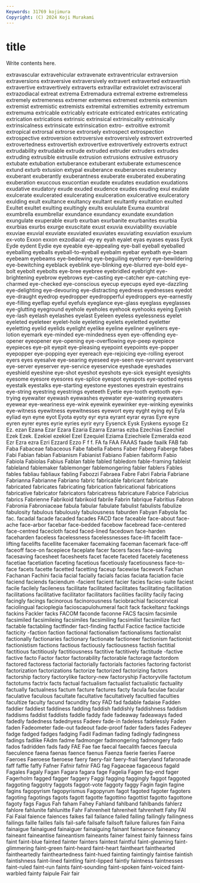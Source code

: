 ```yaml
---
Keywords: 31769 kojimura
Copyright: (C) 2024 Koji Murakami
---
```


# title

Write contents here.



 extravascular extravehicular extravenate
extraventricular extraversion extraversions extraversive extraversively extravert extraverted extravertish extravertive extravertively
extraverts extravillar extraviolet extravisceral extrazodiacal extreat extrema Extremadura extremal extreme
extremeless extremely extremeness extremer extremes extremest extremis extremism extremist extremistic
extremists extremital extremities extremity extremum extremuma extricable extricably extricate extricated
extricates extricating extrication extrications extrinsic extrinsical extrinsicality extrinsically extrinsicalness extrinsicate
extrinsication extro- extroitive extromit extropical extrorsal extrorse extrorsely extrospect extrospection
extrospective extroversion extroversive extroversively extrovert extroverted extrovertedness extrovertish extrovertive extrovertively
extroverts extruct extrudability extrudable extrude extruded extruder extruders extrudes extruding
extrusible extrusile extrusion extrusions extrusive extrusory extubate extubation extuberance extuberant
extuberate extumescence extund exturb extusion extypal exuberance exuberances exuberancy exuberant
exuberantly exuberantness exuberate exuberated exuberating exuberation exuccous exucontian exudate exudates
exudation exudations exudative exudatory exude exuded exudence exudes exuding exul
exulate exulcerate exulcerated exulcerating exulceration exulcerative exulceratory exulding exult exultance
exultancy exultant exultantly exultation exulted Exultet exultet exulting exultingly exults
exululate Exuma exumbral exumbrella exumbrellar exundance exundancy exundate exundation exungulate
exuperable exurb exurban exurbanite exurbanites exurbia exurbias exurbs exurge exuscitate
exust exuvia exuviability exuviable exuviae exuvial exuviate exuviated exuviates exuviating
exuviation exuvium ex-voto Exxon exxon exzodiacal -ey ey eyah eyalet
eyas eyases eyass Eyck Eyde eydent Eydie eye eyeable eye-appealing
eye-ball eyeball eyeballed eyeballing eyeballs eyeball-to-eyeball eyebalm eyebar eyebath eye-beam
eyebeam eyebeams eye-bedewing eye-beguiling eyeberry eye-bewildering eye-bewitching eyeblack eyeblink eye-blinking
eye-blurred eye-bold eye-bolt eyebolt eyebolts eye-bree eyebree eyebridled eyebright eye-brightening
eyebrow eyebrows eye-casting eye-catcher eye-catching eye-charmed eye-checked eye-conscious eyecup eyecups
eyed eye-dazzling eye-delighting eye-devouring eye-distracting eyedness eyednesses eyedot eye-draught eyedrop
eyedropper eyedropperful eyedroppers eye-earnestly eye-filling eyeflap eyeful eyefuls eyeglance eye-glass
eyeglass eyeglasses eye-glutting eyeground eyehole eyeholes eyehook eyehooks eyeing Eyeish
eye-lash eyelash eyelashes eyelast Eyeleen eyeless eyelessness eyelet eyeleted eyeleteer
eyelet-hole eyeleting eyelets eyeletted eyeletter eyeletting eyelid eyelids eyelight eyelike
eyeline eyeliner eyeliners eye-lotion eyemark eye-minded eye-mindedness eyen eye-offending eye-opener
eyeopener eye-opening eye-overflowing eye-peep eyepiece eyepieces eye-pit eyepit eye-pleasing eyepoint
eyepoints eye-popper eyepopper eye-popping eyer eyereach eye-rejoicing eye-rolling eyeroot eyers
eyes eyesalve eye-searing eyeseed eye-seen eye-servant eyeservant eye-server eyeserver eye-service
eyeservice eyeshade eyeshades eyeshield eyeshine eye-shot eyeshot eyeshots eye-sick eyesight
eyesights eyesome eyesore eyesores eye-splice eyespot eyespots eye-spotted eyess eyestalk
eyestalks eye-starting eyestone eyestones eyestrain eyestrains eye-string eyestring eyestrings eyeteeth
Eyetie eye-tooth eyetooth eye-trying eyewaiter eyewash eyewashes eyewater eye-watering eyewaters
eyewear eye-weariness eye-wink eyewink eyewinker eye-winking eyewinks eye-witness eyewitness eyewitnesses
eyewort eyey eyght eying eyl Eyla eyliad eyn eyne eyot
Eyota eyoty eyr eyra eyrant eyrar eyras Eyre eyre eyren
eyrer eyres eyrie eyries eyrir eyry Eysenck Eysk Eyskens eysoge
Ez Ez. ezan Ezana Ezar Ezara Ezaria Ezarra Ezarras ezba
Ezechias Ezechiel Ezek Ezek. Ezekiel ezekiel Ezel Ezequiel Eziama Eziechiele
Ezmeralda ezod Ezr Ezra ezra Ezri Ezzard Ezzo F f
f. FA fa FAA FAAAS faade faailk FAB fab Faba
Fabaceae fabaceous Fabe fabella Fabens Faber Faberg Faberge fabes Fabi
Fabian fabian Fabianism Fabianist Fabiano Fabien fabiform Fabio Fabiola Fabiolas
Fabius Fablan fable fabled fabledom fable-framing fableist fableland fablemaker fablemonger
fablemongering fabler fablers Fables fables fabliau fabliaux fabling Fabozzi Fabraea
Fabre Fabri Fabria Fabriane Fabrianna Fabrianne Fabriano fabric fabricable fabricant
fabricate fabricated fabricates fabricating fabrication fabricational fabrications fabricative fabricator fabricators
fabricatress fabricature Fabrice Fabricius fabrics Fabrienne Fabrikoid fabrikoid fabrile Fabrin
fabrique Fabritius Fabron Fabronia Fabroniaceae fabula fabular fabulate fabulist fabulists
fabulize fabulosity fabulous fabulously fabulousness faburden Fabyan Fabyola fac fac.
facadal facade facaded facades FACD face faceable face-about face-ache face-arbor
facebar face-bedded facebow facebread face-centered face-centred facecloth faced faced-lined facedown
face-harden faceharden faceless facelessness facelessnesses face-lift facelift face-lifting facelifts facellite
facemaker facemaking faceman facemark face-off faceoff face-on facepiece faceplate facer
facers faces face-saving facesaving facesheet facesheets facet facete faceted facetely
faceteness facetiae facetiation faceting facetious facetiously facetiousness face-to-face facets facette
facetted facetting faceup facewise facework Fachan Fachanan Fachini facia facial
facially facials facias faciata faciation facie faciend faciends faciendum -facient
facient facier facies facies-suite faciest facile facilely facileness facilitate facilitated
facilitates facilitating facilitation facilitations facilitative facilitator facilitators facilities facility facily
facing facingly facings facinorous facinorousness faciobrachial faciocervical faciolingual facioplegia facioscapulohumeral
facit fack fackeltanz fackings fackins Fackler facks FACOM faconde faconne
FACS facsim facsimile facsimiled facsimileing facsimiles facsimiling facsimilist facsimilize fact
factable factabling factfinder fact-finding factful Factice factice facticide facticity -faction
faction factional factionalism factionalisms factionalist factionally factionaries factionary factionate factioneer
factionism factionist factionistism factions factious factiously factiousness factish factitial factitious
factitiously factitiousness factitive factitively factitude -factive factive facto Factor factor
factorability factorable factorage factordom factored factoress factorial factorially factorials factories
factoring factorist factorization factorizations factorize factorized factorizing factors factorship factory
factorylike factory-new factoryship Factoryville factotum factotums factrix facts factual factualism
factualist factualistic factuality factually factualness factum facture factures facty facula
faculae facular faculative faculous facultate facultative facultatively facultied faculties facultize
faculty facund facundity facy FAD fad fadable fadaise Fadden faddier
faddiest faddiness fadding faddish faddishly faddishness faddism faddisms faddist faddists
faddle faddy fade fadeaway fadeaways faded fadedly fadedness fadednyess Fadeev
fade-in fadeless fadelessly Faden faden Fadeometer fade-out fadeout fade-proof fader
faders fades Fadeyev fadge fadged fadges fadging Fadil Fadiman fading
fadingly fadingness fadings fadlike FAdm fadme fadmonger fadmongering fadmongery fado
fados fadridden fads fady FAE Fae fae faecal faecalith faeces
faecula faeculence faena faenas faence faenus Faenza faerie faeries Faeroe
Faeroes Faeroese faeroese faery faery-fair faery-frail faeryland fafaronade faff faffle
faffy Fafner Fafnir fafnir FAG fag Fagaceae fagaceous fagald Fagales
Fagaly Fagan Fagara fagara fage Fagelia Fagen fag-end fager Fagerholm
fagged fagger faggery Faggi fagging faggingly faggot faggoted faggoting faggotry
faggots faggot-vote faggoty faggy Fagin fagin fagine fagins fagopyrism fagopyrismus
Fagopyrum fagot fagoted fagoter fagoters fagoting fagotings fagots fagott fagotte
fagottino fagottist fagotto fagottone fagoty fags Fagus Fah faham Fahey
Fahland fahlband fahlbands fahlerz fahlore fahlunite fahlunitte Fahr Fahrenheit fahrenheit
fahrenhett Fahy FAI Fai Faial faience faiences faikes fail failance
failed failing failingly failingness failings faille failles fails fail-safe failsafe
failsoft failure failures fain Faina fainaigue fainaigued fainaiguer fainaiguing fainant
faineance faineancy faineant faineantise faineantism faineants fainer fainest fainly fainness
fains faint faint-blue fainted fainter fainters faintest faintful faint-gleaming faint-glimmering
faint-green faint-heard faint-heart faintheart fainthearted faintheartedly faintheartedness faint-hued fainting faintingly
faintise faintish faintishness faint-lined faintling faint-lipped faintly faintness faintnesses faint-ruled
faint-run faints faint-sounding faint-spoken faint-voiced faint-warbled fainty faipule Fair fair
